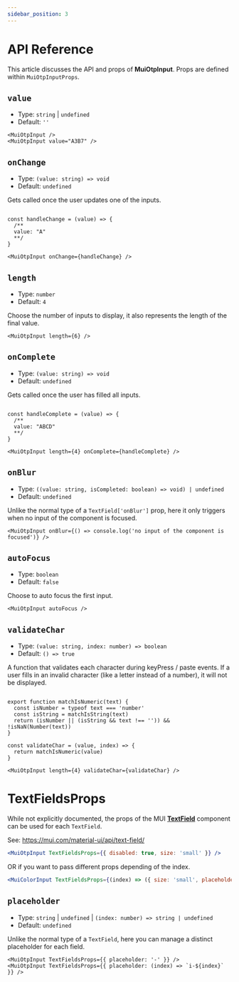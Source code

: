 ```yaml
---
sidebar_position: 3
---
```


# API Reference

This article discusses the API and props of **MuiOtpInput**. Props are defined within `MuiOtpInputProps`.

## `value`

- Type: `string` | `undefined`
- Default: `''`

```tsx
<MuiOtpInput />
<MuiOtpInput value="A3B7" />
```

## `onChange`

- Type: `(value: string) => void`
- Default: `undefined`

Gets called once the user updates one of the inputs.

```tsx

const handleChange = (value) => {
  /**
  value: "A"
  **/
}

<MuiOtpInput onChange={handleChange} />
```

## `length`

- Type: `number`
- Default: `4`

Choose the number of inputs to display, it also represents the length of the final value.

```tsx
<MuiOtpInput length={6} />
```


## `onComplete`

- Type: `(value: string) => void`
- Default: `undefined`

Gets called once the user has filled all inputs.

```tsx

const handleComplete = (value) => {
  /**
  value: "ABCD"
  **/
}

<MuiOtpInput length={4} onComplete={handleComplete} />
```

## `onBlur`

- Type: `((value: string, isCompleted: boolean) => void) | undefined`
- Default: `undefined`


Unlike the normal type of a `TextField['onBlur']` prop, here it only triggers when no input of the component is focused.

```tsx
<MuiOtpInput onBlur={() => console.log('no input of the component is focused')} />
```


## `autoFocus`

- Type: `boolean`
- Default: `false`

Choose to auto focus the first input.

```tsx
<MuiOtpInput autoFocus />
```


## `validateChar`

- Type: `(value: string, index: number) => boolean`
- Default: `() => true`

A function that validates each character during keyPress / paste events. If a user fills in an invalid character (like a letter instead of a number), it will not be displayed.

```tsx

export function matchIsNumeric(text) {
  const isNumber = typeof text === 'number'
  const isString = matchIsString(text)
  return (isNumber || (isString && text !== '')) && !isNaN(Number(text))
}

const validateChar = (value, index) => {
  return matchIsNumeric(value)
}

<MuiOtpInput length={4} validateChar={validateChar} />
```

# TextFieldsProps

While not explicitly documented, the props of the MUI **[TextField](https://mui.com/api/text-field)** component can be used for each `TextField`.

See: https://mui.com/material-ui/api/text-field/

```jsx
<MuiOtpInput TextFieldsProps={{ disabled: true, size: 'small' }} />
```

OR if you want to pass different props depending of the index.

```jsx
<MuiColorInput TextFieldsProps={(index) => ({ size: 'small', placeholder: String(index) })}  />
```

## `placeholder`

- Type: `string` | `undefined` | `(index: number) => string | undefined`
- Default: `undefined`

Unlike the normal type of a `TextField`, here you can manage a distinct placeholder for each field.

```tsx
<MuiOtpInput TextFieldsProps={{ placeholder: '-' }} />
<MuiOtpInput TextFieldsProps={{ placeholder: (index) => `i-${index}` }} />
```
